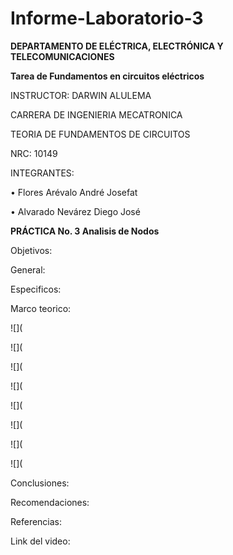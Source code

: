 # Informe-Laboratorio-3

**DEPARTAMENTO DE ELÉCTRICA, ELECTRÓNICA Y TELECOMUNICACIONES**

**Tarea de Fundamentos en circuitos eléctricos**

INSTRUCTOR: DARWIN ALULEMA

CARRERA DE INGENIERIA MECATRONICA

TEORIA DE FUNDAMENTOS DE CIRCUITOS

NRC: 10149

INTEGRANTES:

• Flores Arévalo André Josefat

• Alvarado Nevárez Diego José

**PRÁCTICA No. 3 Analisis de Nodos**

Objetivos:

General:


Especificos:


Marco teorico:

![](

![](

![](

![](

![](

![](

![](

![](


Conclusiones:



Recomendaciones:


Referencias:



Link del video:
